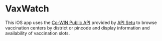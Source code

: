 #  VaxWatch

This iOS app uses the [Co-WIN Public API][co-win-public-apis] provided by
[API Setu][api-setu] to browse vaccination centers by district or pincode and
display information and availability of vaccination slots.



[//]: # (Links)

[co-win-public-apis]: https://apisetu.gov.in/public/marketplace/api/cowin (Co-WIN Public APIs)
[api-setu]: https://apisetu.gov.in/ (API Setu)
